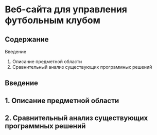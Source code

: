 # Веб-сайта для управления футбольным клубом

## Содержание

Введение
1. Описание предметной области
2. Сравнительный анализ существующих программных решений

## Введение

## 1. Описание предметной области

## 2. Сравнительный анализ существующих программных решений
